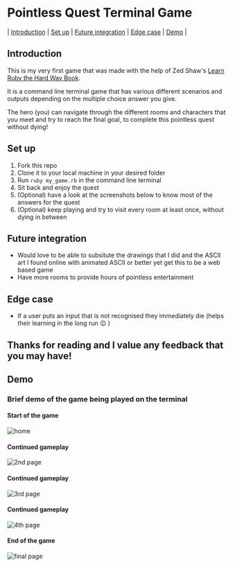 # Pointless Quest Terminal Game

| [Introduction](#introduction) | [Set up](#set-up) | [Future integration](#future-integration) | [Edge case](#edge-case) | [Demo](#demo) |

## Introduction
This is my very first game that was made with the help of Zed Shaw's [Learn Ruby the Hard Way Book](https://www.amazon.co.uk/Learn-Ruby-Hard-Way-Computational/dp/032188499X). <br>

It is a command line terminal game that has various different scenarios and outputs depending on the multiple choice answer you give.<br>

The hero (you) can navigate through the different rooms and characters that you meet and try to reach the final goal, to complete this pointless quest without dying!<br>

## Set up
1. Fork this repo
2. Clone it to your local machine in your desired folder
3. Run `ruby my_game.rb` in the command line terminal
4. Sit back and enjoy the quest
5. (Optional) have a look at the screenshots below to know most of the answers for the quest
6. (Optional) keep playing and try to visit every room at least once, without dying in between

## Future integration
* Would love to be able to subsitute the drawings that I did and the ASCII art I found online with animated ASCII or better yet get this to be a web based game
* Have more rooms to provide hours of pointless entertainment 

## Edge case
* If a user puts an input that is not recognised they immediately die (helps their learning in the long run 😉 )

## Thanks for reading and I value any feedback that you may have!

## Demo
### Brief demo of the game being played on the terminal
#### Start of the game
![home](public/images/start.png)
#### Continued gameplay
![2nd page](public/images/continue1.png)
#### Continued gameplay
![3rd page](public/images/continue2.png)
#### Continued gameplay
![4th page](public/images/continue3.png)
#### End of the game
![final page](public/images/finish.png)
